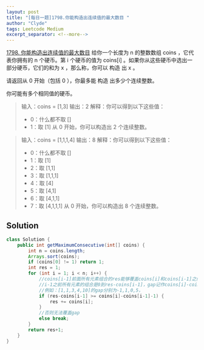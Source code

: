 ```yaml
---
layout: post
title: "[每日一题]1798.你能构造出连续值的最大数目 "
author: "Clyde"
tags: Leetcode Medium
excerpt_separator: <!--more-->
---
```


[1798. 你能构造出连续值的最大数目](https://leetcode.cn/problems/maximum-number-of-consecutive-values-you-can-make/)    给你一个长度为 n 的整数数组 coins ，它代表你拥有的 n 个硬币。第 i 个硬币的值为 coins[i] 。如果你从这些硬币中选出一部分硬币，它们的和为 x ，那么称，你可以 构造 出 x 。<!--more-->

请返回从 0 开始（包括 0 ），你最多能 构造 出多少个连续整数。

你可能有多个相同值的硬币。

> 输入：coins = [1,3]
> 输出：2
> 解释：你可以得到以下这些值：
> - 0：什么都不取 []
> - 1：取 [1]
> 从 0 开始，你可以构造出 2 个连续整数。
>

> 输入：coins = [1,1,1,4]
> 输出：8
> 解释：你可以得到以下这些值：
> - 0：什么都不取 []
> - 1：取 [1]
> - 2：取 [1,1]
> - 3：取 [1,1,1]
> - 4：取 [4]
> - 5：取 [4,1]
> - 6：取 [4,1,1]
> - 7：取 [4,1,1,1]
> 从 0 开始，你可以构造出 8 个连续整数。
>


## Solution 

```java
class Solution {
    public int getMaximumConsecutive(int[] coins) {
        int n = coins.length;
        Arrays.sort(coins);
        if (coins[0] != 1) return 1;
        int res = 1;
        for (int i = 1; i < n; i++) {
            //coins[i-1]前面所有元素组合的res能够覆盖coins[i]和coins[i-1]之间的gap
            //i-1之前所有元素的组合是0到res-coins[i-1]，gap记作coins[i]-coins[i-1]-1
            //例如：[1,1,3,4,10]的gap分别为-1,1,0,5，
            if (res-coins[i-1] >= coins[i]-coins[i-1]-1) {
                res += coins[i];
            }
            //否则无法覆盖gap
            else break;
        }
        return res+1;
    }
}
```
